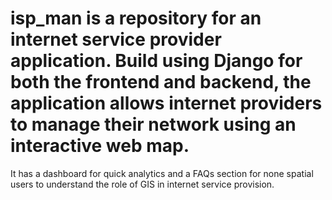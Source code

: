 # isp_man is a repository for an internet service provider application. Build using Django for both the frontend and backend, the application allows internet providers to manage their network using an interactive web map.
It has a dashboard for quick analytics and a FAQs section for none spatial users to understand the role of GIS in internet service provision.
